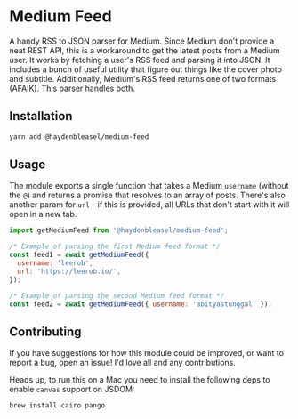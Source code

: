 # Medium Feed

A handy RSS to JSON parser for Medium. Since Medium don't provide a neat REST API, this is a workaround to get the latest posts from a Medium user. It works by fetching a user's RSS feed and parsing it into JSON. It includes a bunch of useful utility that figure out things like the cover photo and subtitle. Additionally, Medium's RSS feed returns one of two formats (AFAIK). This parser handles both.

## Installation

```bash
yarn add @haydenbleasel/medium-feed
```

## Usage

The module exports a single function that takes a Medium `username` (without the `@`) and returns a promise that resolves to an array of posts. There's also another param for `url` - if this is provided, all URLs that don't start with it will open in a new tab.

```jsx
import getMediumFeed from '@haydenbleasel/medium-feed';

/* Example of parsing the first Medium feed format */
const feed1 = await getMediumFeed({
  username: 'leerob',
  url: 'https://leerob.io/',
});

/* Example of parsing the second Medium feed format */
const feed2 = await getMediumFeed({ username: 'abityastunggal' });
```

## Contributing

If you have suggestions for how this module could be improved, or want to report a bug, open an issue! I'd love all and any contributions.

Heads up, to run this on a Mac you need to install the following deps to enable `canvas` support on JSDOM:

`brew install cairo pango`
